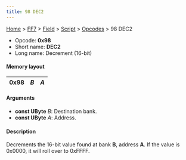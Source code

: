 ```yaml
---
title: 98 DEC2
---
```


[Home](../../../../Main%20Page.md) > [FF7](../../../../FF7.md) > [Field](../../../Field.md) > [Script](../../Script.md) > [Opcodes](../Opcodes.md) > 98 DEC2

-   Opcode: **0x98**
-   Short name: **DEC2**
-   Long name: Decrement (16-bit)

#### Memory layout

| 0x98 | *B* | *A* |
|------|-----|-----|

#### Arguments

-   **const UByte** *B*: Destination bank.
-   **const UByte** *A*: Address.

#### Description

Decrements the 16-bit value found at bank **B**, address **A**. If the
value is 0x0000, it will roll over to 0xFFFF.
